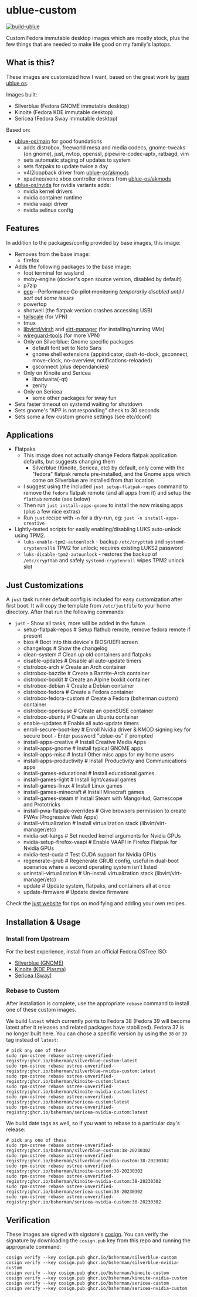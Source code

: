 # ublue-custom

[![build-ublue](https://github.com/bsherman/ublue-custom/actions/workflows/build.yml/badge.svg)](https://github.com/bsherman/ublue-custom/actions/workflows/build.yml)

Custom Fedora immutable desktop images which are mostly stock, plus the few things that are needed to make life good on my family's laptops.

## What is this?

These images are customized how I want, based on the great work by [team ublue os](https://github.com/ublue-os).

Images built:
- Silverblue (Fedora GNOME immutable desktop)
- Kinoite (Fedora KDE immutable desktop)
- Sericea (Fedora Sway immutable desktop)

Based on:
- [ublue-os/main](https://github.com/ublue-os/main) for good foundations
  - adds distrobox, freeworld mesa and media codecs, gnome-tweaks (on gnome), just, nvtop, openssl, pipewire-codec-aptx, ratbagd, vim
  - sets automatic staging of updates to system
  - sets flatpaks to update twice a day
  - v4l2loopback driver from [ublue-os/akmods](https://github.com/ublue-os/akmods)
  - xpadneo/xone xbox controller drivers from [ublue-os/akmods](https://github.com/ublue-os/akmods)
- [ublue-os/nvida](https://github.com/ublue-os/nvidia) for nvidia variants adds:
  - nvidia kernel drivers
  - nvidia container runtime
  - nvidia vaapi driver
  - nvidia selinux config


## Features

In addition to the packages/config provided by base images, this image:
- Removes from the base image:
  - firefox
- Adds the following packages to the base image:
  - foot terminal for wayland
  - moby-engine (docker's open source version, disabled by default)
  - p7zip
  - ~~[pcp](https://pcp.io/) - Performance Co-pilot monitoring~~ *temporarily disabled until I sort out some issues*
  - powertop
  - shotwell (the flatpak version crashes accessing USB)
  - [tailscale](https://tailscale.com/) (for VPN)
  - tmux
  - [libvirtd/virsh](https://libvirt.org/) and [virt-manager](https://virt-manager.org/) (for installing/running VMs)
  - [wireguard-tools](https://www.wireguard.com/) (for more VPN)
  - Only on Silverblue: Gnome specific packages
    - default font set to Noto Sans
    - gnome shell extensions (appindicator, dash-to-dock, gsconnect, move-clock, no-overview, notifications-reloaded)
    - gsconnect (plus dependancies)
  - Only on Kinoite and Sericea
    - libadwaita(-qt)
    - zenity
  - Only on Sericea
    - some other packages for sway fun
- Sets faster timeout on systemd waiting for shutdown
- Sets gnome's "APP is not responding" check to 30 seconds
- Sets some a few custom gnome settings (see etc/dconf)

## Applications

- Flatpaks
    - This image does not actually change Fedora flatpak application defaults, but suggests changing them
        - Silverblue (Kinoite, Sericea, etc) by default, only come with the "fedora" flatpak remote pre-installed, and the Gnome apps which come on Silverblue are installed from that location
    - I suggest using the included `just setup-flatpak-repos` command to remove the `fedora` flatpak remote (and all apps from it) and setup the `flathub` remote (see below)
    - Then run `just install-apps-gnome` to install the now missing apps (plus a few nice extras)
    - Run `just` recipe with `-n` for a dry-run, eg: `just -n install-apps-creative`
- Lightly-tested scripts for easily enabling/disabling LUKS auto-unlock using TPM2.
  - `luks-enable-tpm2-autounlock` - backup `/etc/crypttab` and `systemd-cryptenroll`s TPM2 for unlock; requires existing LUKS2 password
  - `luks-disable-tpm2-autounlock` - restores the backup of `/etc/crypttab` and safely `systemd-cryptenroll` wipes TPM2 unlock slot

## Just Customizations

A `just` task runner default config is included for easy customization after first boot.
It will copy the template from `/etc/justfile` to your home directory.
After that run the following commands:

- `just` - Show all tasks, more will be added in the future
    - setup-flatpak-repos           # Setup flathub remote, remove fedora remote if present
    - bios                          # Boot into this device's BIOS/UEFI screen
    - changelogs                    # Show the changelog
    - clean-system                  # Clean up old containers and flatpaks
    - disable-updates               # Disable all auto-update timers
    - distrobox-arch                # Create an Arch container
    - distrobox-bazzite             # Create a Bazzite-Arch container
    - distrobox-boxkit              # Create an Alpine boxkit container
    - distrobox-debian              # Create a Debian container
    - distrobox-fedora              # Create a Fedora container
    - distrobox-fedora-custom       # Create a Fedora (bsherman custom) container
    - distrobox-opensuse            # Create an openSUSE container
    - distrobox-ubuntu              # Create an Ubuntu container
    - enable-updates                # Enable all auto-update timers
    - enroll-secure-boot-key        # Enroll Nvidia driver & KMOD signing key for secure boot - Enter password "ublue-os" if prompted
    - install-apps-creative         # Install Creative Media Apps
    - install-apps-gnome            # Install typical GNOME apps
    - install-apps-misc             # Install Other misc apps for my home users
    - install-apps-productivity     # Install Productivity and Communications apps
    - install-games-educational     # Install educational games
    - install-games-light           # Install light/casual games
    - install-games-linux           # Install Linux games
    - install-games-minecraft       # Install Minecraft games
    - install-games-steam           # Install Steam with MangoHud, Gamescope and Prototricks
    - install-pwa-flatpak-overrides # Give browsers permission to create PWAs (Progressive Web Apps)
    - install-virtualization        # Install virtualization stack (libvirt/virt-manager/etc)
    - nvidia-set-kargs              # Set needed kernel arguments for Nvidia GPUs
    - nvidia-setup-firefox-vaapi    # Enable VAAPI in Firefox Flatpak for Nvidia GPUs
    - nvidia-test-cuda              # Test CUDA support for Nvidia GPUs
    - regenerate-grub               # Regenerate GRUB config, useful in dual-boot scenarios where a second operating system isn't listed
    - uninstall-virtualization      # Un-install virtualization stack (libvirt/virt-manager/etc)
    - update                        # Update system, flatpaks, and containers all at once
    - update-firmware               # Update device firmware

Check the [just website](https://just.systems) for tips on modifying and adding your own recipes.


## Installation & Usage

### Install from Upstream

For the best experience, install from an official Fedora OSTree ISO:

- [Silverblue (GNOME)](https://fedoraproject.org/silverblue/download/)
- [Kinoite (KDE Plasma)](https://fedoraproject.org/kinoite/download/)
- [Sericea (Sway)](https://fedoraproject.org/sericea/download/)

### Rebase to Custom

After installation is complete, use the appropriate `rebase` command to install one of these custom images.

We build `latest` which currently points to Fedora 38 (Fedora 39 will become latest after it releases and related packages have stabilized). Fedora 37 is no longer built here. You can chose a specific version by using the `38` or `39` tag instead of `latest`:

    # pick any one of these
    sudo rpm-ostree rebase ostree-unverified-registry:ghcr.io/bsherman/silverblue-custom:latest
    sudo rpm-ostree rebase ostree-unverified-registry:ghcr.io/bsherman/silverblue-nvidia-custom:latest
    sudo rpm-ostree rebase ostree-unverified-registry:ghcr.io/bsherman/kinoite-custom:latest
    sudo rpm-ostree rebase ostree-unverified-registry:ghcr.io/bsherman/kinoite-nvidia-custom:latest
    sudo rpm-ostree rebase ostree-unverified-registry:ghcr.io/bsherman/sericea-custom:latest
    sudo rpm-ostree rebase ostree-unverified-registry:ghcr.io/bsherman/sericea-nvidia-custom:latest

We build date tags as well, so if you want to rebase to a particular day's release:
  
    # pick any one of these
    sudo rpm-ostree rebase ostree-unverified-registry:ghcr.io/bsherman/silverblue-custom:38-20230302
    sudo rpm-ostree rebase ostree-unverified-registry:ghcr.io/bsherman/silverblue-nvidia-custom:38-20230302
    sudo rpm-ostree rebase ostree-unverified-registry:ghcr.io/bsherman/kinoite-custom:38-20230302
    sudo rpm-ostree rebase ostree-unverified-registry:ghcr.io/bsherman/kinoite-nvidia-custom:38-20230302
    sudo rpm-ostree rebase ostree-unverified-registry:ghcr.io/bsherman/sericea-custom:38-20230302
    sudo rpm-ostree rebase ostree-unverified-registry:ghcr.io/bsherman/sericea-nvidia-custom:38-20230302

## Verification

These images are signed with sigstore's [cosign](https://docs.sigstore.dev/cosign/overview/). You can verify the signature by downloading the `cosign.pub` key from this repo and running the appropriate command:

    cosign verify --key cosign.pub ghcr.io/bsherman/silverblue-custom
    cosign verify --key cosign.pub ghcr.io/bsherman/silverblue-nvidia-custom
    cosign verify --key cosign.pub ghcr.io/bsherman/kinoite-custom
    cosign verify --key cosign.pub ghcr.io/bsherman/kinoite-nvidia-custom
    cosign verify --key cosign.pub ghcr.io/bsherman/sericea-custom
    cosign verify --key cosign.pub ghcr.io/bsherman/sericea-nvidia-custom
